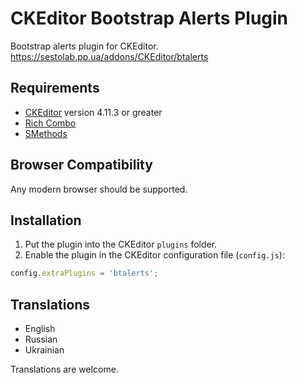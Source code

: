 # CKEditor Bootstrap Alerts Plugin

Bootstrap alerts plugin for CKEditor.
https://sestolab.pp.ua/addons/CKEditor/btalerts

## Requirements

* [CKEditor](https://ckeditor.com/ckeditor-4) version 4.11.3 or greater
* [Rich Combo](https://ckeditor.com/cke4/addon/richcombo)
* [SMethods](https://github.com/Sestolab/smethods)

## Browser Compatibility

Any modern browser should be supported.

## Installation

1. Put the plugin into the CKEditor `plugins` folder.
2. Enable the plugin in the CKEditor configuration file (`config.js`):

```js
config.extraPlugins = 'btalerts';
```

## Translations

* English
* Russian
* Ukrainian

Translations are welcome.
